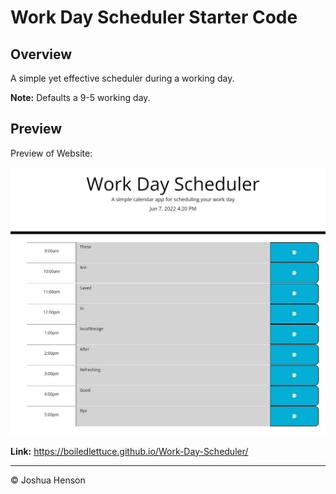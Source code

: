 # Work Day Scheduler Starter Code

## Overview

A simple yet effective scheduler during a working day.

**Note:** Defaults a 9-5 working day.

## Preview

Preview of Website:

![Scheduler Demo](./assets/preview.jpg)

**Link:** https://boiledlettuce.github.io/Work-Day-Scheduler/

- - -
© Joshua Henson